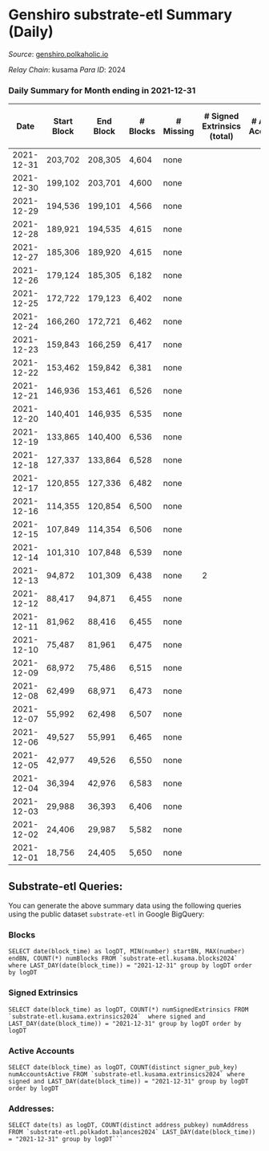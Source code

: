 # Genshiro substrate-etl Summary (Daily)

_Source_: [genshiro.polkaholic.io](https://genshiro.polkaholic.io)

*Relay Chain*: kusama
*Para ID*: 2024



### Daily Summary for Month ending in 2021-12-31


| Date | Start Block | End Block | # Blocks | # Missing | # Signed Extrinsics (total) | # Active Accounts | # Addresses with Balances | # Events | # Transfers | # XCM Transfers In | # XCM Transfers Out |
| ---- | ----------- | --------- | -------- | --------- | --------------------------- | ----------------- | ------------------------- | -------- | ----------- | ------------------ | ------------------- |
| 2021-12-31 | 203,702 | 208,305 | 4,604 | none  |  |  | 20 | 9,216 |   |   |   |
| 2021-12-30 | 199,102 | 203,701 | 4,600 | none  |  |  | 20 | 9,208 |   |   |   |
| 2021-12-29 | 194,536 | 199,101 | 4,566 | none  |  |  | 20 | 9,139 |   |   |   |
| 2021-12-28 | 189,921 | 194,535 | 4,615 | none  |  |  | 20 | 9,238 |   |   |   |
| 2021-12-27 | 185,306 | 189,920 | 4,615 | none  |  |  | 20 | 9,238 |   |   |   |
| 2021-12-26 | 179,124 | 185,305 | 6,182 | none  |  |  | 20 | 12,374 |   |   |   |
| 2021-12-25 | 172,722 | 179,123 | 6,402 | none  |  |  | 20 | 12,815 |   |   |   |
| 2021-12-24 | 166,260 | 172,721 | 6,462 | none  |  |  | 20 | 12,934 |   |   |   |
| 2021-12-23 | 159,843 | 166,259 | 6,417 | none  |  |  | 20 | 12,845 |   |   |   |
| 2021-12-22 | 153,462 | 159,842 | 6,381 | none  |  |  | 20 | 12,773 |   |   |   |
| 2021-12-21 | 146,936 | 153,461 | 6,526 | none  |  |  | 20 | 13,063 |   |   |   |
| 2021-12-20 | 140,401 | 146,935 | 6,535 | none  |  |  | 20 | 13,080 |   |   |   |
| 2021-12-19 | 133,865 | 140,400 | 6,536 | none  |  |  | 20 | 13,083 |   |   |   |
| 2021-12-18 | 127,337 | 133,864 | 6,528 | none  |  |  | 20 | 13,067 |   |   |   |
| 2021-12-17 | 120,855 | 127,336 | 6,482 | none  |  |  | 20 | 12,975 |   |   |   |
| 2021-12-16 | 114,355 | 120,854 | 6,500 | none  |  |  | 20 | 13,011 |   |   |   |
| 2021-12-15 | 107,849 | 114,354 | 6,506 | none  |  |  | 20 | 13,023 |   |   |   |
| 2021-12-14 | 101,310 | 107,848 | 6,539 | none  |  |  | 20 | 13,089 |   |   |   |
| 2021-12-13 | 94,872 | 101,309 | 6,438 | none  | 2 |  | 20 | 12,893 |   |   |   |
| 2021-12-12 | 88,417 | 94,871 | 6,455 | none  |  |  | 20 | 12,921 |   |   |   |
| 2021-12-11 | 81,962 | 88,416 | 6,455 | none  |  |  | 20 | 12,921 |   |   |   |
| 2021-12-10 | 75,487 | 81,961 | 6,475 | none  |  |  | 20 | 12,961 |   |   |   |
| 2021-12-09 | 68,972 | 75,486 | 6,515 | none  |  |  | 20 | 13,041 |   |   |   |
| 2021-12-08 | 62,499 | 68,971 | 6,473 | none  |  |  | 20 | 12,956 |   |   |   |
| 2021-12-07 | 55,992 | 62,498 | 6,507 | none  |  |  | 20 | 13,025 |   |   |   |
| 2021-12-06 | 49,527 | 55,991 | 6,465 | none  |  |  | 20 | 12,941 |   |   |   |
| 2021-12-05 | 42,977 | 49,526 | 6,550 | none  |  |  | 20 | 13,111 |   |   |   |
| 2021-12-04 | 36,394 | 42,976 | 6,583 | none  |  |  | 20 | 13,177 |   |   |   |
| 2021-12-03 | 29,988 | 36,393 | 6,406 | none  |  |  | 20 | 12,823 |   |   |   |
| 2021-12-02 | 24,406 | 29,987 | 5,582 | none  |  |  | 20 | 11,173 |   |   |   |
| 2021-12-01 | 18,756 | 24,405 | 5,650 | none  |  |  | 20 | 11,309 |   |   |   |

## Substrate-etl Queries:
You can generate the above summary data using the following queries using the public dataset `substrate-etl` in Google BigQuery:


### Blocks
```
SELECT date(block_time) as logDT, MIN(number) startBN, MAX(number) endBN, COUNT(*) numBlocks FROM `substrate-etl.kusama.blocks2024`  where LAST_DAY(date(block_time)) = "2021-12-31" group by logDT order by logDT
```


### Signed Extrinsics
```
SELECT date(block_time) as logDT, COUNT(*) numSignedExtrinsics FROM `substrate-etl.kusama.extrinsics2024`  where signed and LAST_DAY(date(block_time)) = "2021-12-31" group by logDT order by logDT
```


### Active Accounts
```
SELECT date(block_time) as logDT, COUNT(distinct signer_pub_key) numAccountsActive FROM `substrate-etl.kusama.extrinsics2024` where signed and LAST_DAY(date(block_time)) = "2021-12-31" group by logDT order by logDT
```


### Addresses:
```
SELECT date(ts) as logDT, COUNT(distinct address_pubkey) numAddress FROM `substrate-etl.polkadot.balances2024` LAST_DAY(date(block_time)) = "2021-12-31" group by logDT```

